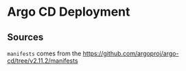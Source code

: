 # Argo CD Deployment

## Sources

`manifests` comes from the <https://github.com/argoproj/argo-cd/tree/v2.11.2/manifests>
